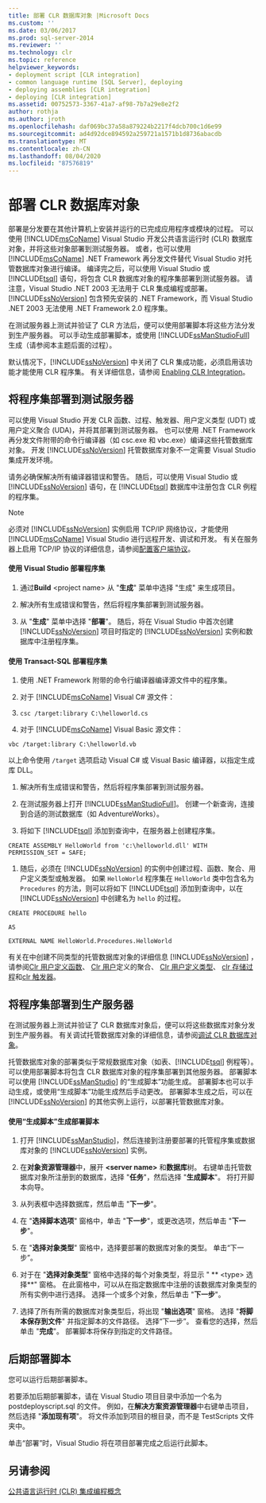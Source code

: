 ```yaml
---
title: 部署 CLR 数据库对象 |Microsoft Docs
ms.custom: ''
ms.date: 03/06/2017
ms.prod: sql-server-2014
ms.reviewer: ''
ms.technology: clr
ms.topic: reference
helpviewer_keywords:
- deployment script [CLR integration]
- common language runtime [SQL Server], deploying
- deploying assemblies [CLR integration]
- deploying [CLR integration]
ms.assetid: 00752573-3367-41a7-af98-7b7a29e8e2f2
author: rothja
ms.author: jroth
ms.openlocfilehash: daf069bc37a58a879224b2217f4dcb700c1d6e99
ms.sourcegitcommit: ad4d92dce894592a259721a1571b1d8736abacdb
ms.translationtype: MT
ms.contentlocale: zh-CN
ms.lasthandoff: 08/04/2020
ms.locfileid: "87576819"
---
```

# <a name="deploying-clr-database-objects"></a>部署 CLR 数据库对象
  部署是分发要在其他计算机上安装并运行的已完成应用程序或模块的过程。 可以使用 [!INCLUDE[msCoName](../../../includes/msconame-md.md)] Visual Studio 开发公共语言运行时 (CLR) 数据库对象，并将这些对象部署到测试服务器。 或者，也可以使用 [!INCLUDE[msCoName](../../../includes/msconame-md.md)] .NET Framework 再分发文件替代 Visual Studio 对托管数据库对象进行编译。 编译完之后，可以使用 Visual Studio 或 [!INCLUDE[tsql](../../../includes/tsql-md.md)] 语句，将包含 CLR 数据库对象的程序集部署到测试服务器。 请注意，Visual Studio .NET 2003 无法用于 CLR 集成编程或部署。 [!INCLUDE[ssNoVersion](../../../includes/ssnoversion-md.md)] 包含预先安装的 .NET Framework，而 Visual Studio .NET 2003 无法使用 .NET Framework 2.0 程序集。  
  
 在测试服务器上测试并验证了 CLR 方法后，便可以使用部署脚本将这些方法分发到生产服务器。 可以手动生成部署脚本，或使用 [!INCLUDE[ssManStudioFull](../../../includes/ssmanstudiofull-md.md)] 生成（请参阅本主题后面的过程）。  
  
 默认情况下，[!INCLUDE[ssNoVersion](../../../includes/ssnoversion-md.md)] 中关闭了 CLR 集成功能，必须启用该功能才能使用 CLR 程序集。 有关详细信息，请参阅 [Enabling CLR Integration](clr-integration-enabling.md)。  
  
## <a name="deploying-the-assembly-to-the-test-server"></a>将程序集部署到测试服务器  
 可以使用 Visual Studio 开发 CLR 函数、过程、触发器、用户定义类型 (UDT) 或用户定义聚合 (UDA)，并将其部署到测试服务器。 也可以使用 .NET Framework 再分发文件附带的命令行编译器（如 csc.exe 和 vbc.exe）编译这些托管数据库对象。 开发 [!INCLUDE[ssNoVersion](../../../includes/ssnoversion-md.md)] 托管数据库对象不一定需要 Visual Studio 集成开发环境。  
  
 请务必确保解决所有编译器错误和警告。 随后，可以使用 Visual Studio 或 [!INCLUDE[ssNoVersion](../../../includes/ssnoversion-md.md)] 语句，在 [!INCLUDE[tsql](../../../includes/tsql-md.md)] 数据库中注册包含 CLR 例程的程序集。  
  
> [!NOTE]  
>  必须对 [!INCLUDE[ssNoVersion](../../../includes/ssnoversion-md.md)] 实例启用 TCP/IP 网络协议，才能使用 [!INCLUDE[msCoName](../../../includes/msconame-md.md)] Visual Studio 进行远程开发、调试和开发。 有关在服务器上启用 TCP/IP 协议的详细信息，请参阅[配置客户端协议](../../database-engine/configure-windows/configure-client-protocols.md)。  
  
#### <a name="to-deploy-the-assembly-using-visual-studio"></a>使用 Visual Studio 部署程序集  
  
1.  通过**Build** \<project name> 从 "**生成**" 菜单中选择 "生成" 来生成项目。  
  
2.  解决所有生成错误和警告，然后将程序集部署到测试服务器。  
  
3.  从 "**生成**" 菜单中选择 "**部署**"。 随后，将在 Visual Studio 中首次创建 [!INCLUDE[ssNoVersion](../../../includes/ssnoversion-md.md)] 项目时指定的 [!INCLUDE[ssNoVersion](../../../includes/ssnoversion-md.md)] 实例和数据库中注册程序集。  
  
#### <a name="to-deploy-the-assembly-using-transact-sql"></a>使用 Transact-SQL 部署程序集  
  
1.  使用 .NET Framework 附带的命令行编译器编译源文件中的程序集。  
  
2.  对于 [!INCLUDE[msCoName](../../../includes/msconame-md.md)] Visual C# 源文件：  
  
3.  `csc /target:library C:\helloworld.cs`  
  
4.  对于 [!INCLUDE[msCoName](../../../includes/msconame-md.md)] Visual Basic 源文件：  
  
 `vbc /target:library C:\helloworld.vb`  
  
 以上命令使用 `/target` 选项启动 Visual C# 或 Visual Basic 编译器，以指定生成库 DLL。  
  
1.  解决所有生成错误和警告，然后将程序集部署到测试服务器。  
  
2.  在测试服务器上打开 [!INCLUDE[ssManStudioFull](../../../includes/ssmanstudiofull-md.md)]。 创建一个新查询，连接到合适的测试数据库（如 AdventureWorks）。  
  
3.  将如下 [!INCLUDE[tsql](../../../includes/tsql-md.md)] 添加到查询中，在服务器上创建程序集。  
  
 `CREATE ASSEMBLY HelloWorld from 'c:\helloworld.dll' WITH PERMISSION_SET = SAFE;`  
  
1.  随后，必须在 [!INCLUDE[ssNoVersion](../../../includes/ssnoversion-md.md)] 的实例中创建过程、函数、聚合、用户定义类型或触发器。 如果 `HelloWorld` 程序集在 `HelloWorld` 类中包含名为 `Procedures` 的方法，则可以将如下 [!INCLUDE[tsql](../../../includes/tsql-md.md)] 添加到查询中，以在 [!INCLUDE[ssNoVersion](../../../includes/ssnoversion-md.md)] 中创建名为 `hello` 的过程。  
  
 `CREATE PROCEDURE hello`  
  
 `AS`  
  
 `EXTERNAL NAME HelloWorld.Procedures.HelloWorld`  
  
 有关在中创建不同类型的托管数据库对象的详细信息 [!INCLUDE[ssNoVersion](../../../includes/ssnoversion-md.md)] ，请参阅[Clr 用户定义函数](../clr-integration-database-objects-user-defined-functions/clr-user-defined-functions.md)、 [Clr 用户](../clr-integration-database-objects-user-defined-functions/clr-user-defined-aggregates.md)定义的聚合、 [Clr 用户定义类型](../clr-integration-database-objects-user-defined-types/clr-user-defined-types.md)、 [clr 存储过程](../../database-engine/dev-guide/clr-stored-procedures.md)和[clr 触发器](../../database-engine/dev-guide/clr-triggers.md)。  
  
## <a name="deploying-the-assembly-to-production-servers"></a>将程序集部署到生产服务器  
 在测试服务器上测试并验证了 CLR 数据库对象后，便可以将这些数据库对象分发到生产服务器。 有关调试托管数据库对象的详细信息，请参阅[调试 CLR 数据库对象](debugging-clr-database-objects.md)。  
  
 托管数据库对象的部署类似于常规数据库对象（如表、[!INCLUDE[tsql](../../../includes/tsql-md.md)] 例程等）。 可以使用部署脚本将包含 CLR 数据库对象的程序集部署到其他服务器。 部署脚本可以使用 [!INCLUDE[ssManStudio](../../../includes/ssmanstudio-md.md)] 的“生成脚本”功能生成。 部署脚本也可以手动生成，或使用“生成脚本”功能生成然后手动更改。 部署脚本生成之后，可以在 [!INCLUDE[ssNoVersion](../../../includes/ssnoversion-md.md)] 的其他实例上运行，以部署托管数据库对象。  
  
#### <a name="to-generate-a-deployment-script-using-generate-scripts"></a>使用“生成脚本”生成部署脚本  
  
1.  打开 [!INCLUDE[ssManStudio](../../../includes/ssmanstudio-md.md)]，然后连接到注册要部署的托管程序集或数据库对象的 [!INCLUDE[ssNoVersion](../../../includes/ssnoversion-md.md)] 实例。  
  
2.  在**对象资源管理器**中，展开 **\<server name>** 和**数据库**树。 右键单击托管数据库对象所注册到的数据库，选择 "**任务**"，然后选择 "**生成脚本**"。 将打开脚本向导。  
  
3.  从列表框中选择数据库，然后单击 "**下一步**"。  
  
4.  在 "**选择脚本选项**" 窗格中，单击 "**下一步**"，或更改选项，然后单击 "**下一步**"。  
  
5.  在 "**选择对象类型**" 窗格中，选择要部署的数据库对象的类型。 单击“下一步”。  
  
6.  对于在 "**选择对象类型**" 窗格中选择的每个对象类型，将显示 " ** \<type> 选择**" 窗格。 在此窗格中，可以从在指定数据库中注册的该数据库对象类型的所有实例中进行选择。 选择一个或多个对象，然后单击 "**下一步**"。  
  
7.  选择了所有所需的数据库对象类型后，将出现 "**输出选项**" 窗格。 选择 "**将脚本保存到文件**" 并指定脚本的文件路径。 选择“下一步”。 查看您的选择，然后单击 "**完成**"。 部署脚本将保存到指定的文件路径。  
  
## <a name="post-deployment-scripts"></a>后期部署脚本  
 您可以运行后期部署脚本。  
  
 若要添加后期部署脚本，请在 Visual Studio 项目目录中添加一个名为 postdeployscript.sql 的文件。 例如，在**解决方案资源管理器**中右键单击项目，然后选择 "**添加现有项**"。 将文件添加到项目的根目录，而不是 TestScripts 文件夹中。  
  
 单击“部署”时，Visual Studio 将在项目部署完成之后运行此脚本。  
  
## <a name="see-also"></a>另请参阅  
 [公共语言运行时 (CLR) 集成编程概念](common-language-runtime-clr-integration-programming-concepts.md)  
  
  
